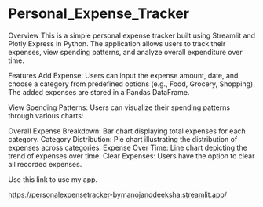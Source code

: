 # Personal_Expense_Tracker
Overview
This is a simple personal expense tracker built using Streamlit and Plotly Express in Python. The application allows users to track their expenses, view spending patterns, and analyze overall expenditure over time.

Features
Add Expense: Users can input the expense amount, date, and choose a category from predefined options (e.g., Food, Grocery, Shopping). The added expenses are stored in a Pandas DataFrame.

View Spending Patterns: Users can visualize their spending patterns through various charts:

Overall Expense Breakdown: Bar chart displaying total expenses for each category.
Category Distribution: Pie chart illustrating the distribution of expenses across categories.
Expense Over Time: Line chart depicting the trend of expenses over time.
Clear Expenses: Users have the option to clear all recorded expenses.



Use this link to use my app.

https://personalexpensetracker-bymanojanddeeksha.streamlit.app/
